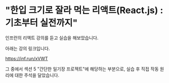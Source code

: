 # "한입 크기로 잘라 먹는 리액트(React.js) : 기초부터 실전까지"

인프런의 리액트 강의를 듣고 실습을 해보았습니다.

아래는 강의 링크입니다.

https://inf.run/xVWT

그 중에서 섹션 5 "간단한 일기장 프로젝트"에 해당하는 부분으로, 실습 후 직접 작동 원리에 대한 주석을 달았습니다.